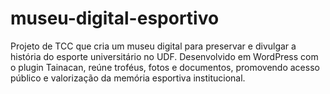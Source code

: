 # museu-digital-esportivo
Projeto de TCC que cria um museu digital para preservar e divulgar a história do esporte universitário no UDF. Desenvolvido em WordPress com o plugin Tainacan, reúne troféus, fotos e documentos, promovendo acesso público e valorização da memória esportiva institucional.
